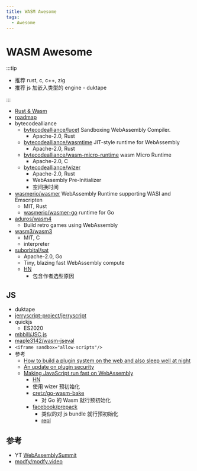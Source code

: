 ```yaml
---
title: WASM Awesome
tags:
  - Awesome
---
```


# WASM Awesome

:::tip

- 推荐 rust, c, c++, zig
- 推荐 js 加嵌入类型的 engine - duktape

:::

- [Rust & Wasm](https://rustwasm.github.io/book/introduction.html)
- [roadmap](https://webassembly.org/roadmap/)
- bytecodealliance
  - [bytecodealliance/lucet](https://github.com/bytecodealliance/lucet)
    Sandboxing WebAssembly Compiler.
    - Apache-2.0, Rust
  - [bytecodealliance/wasmtime](https://github.com/bytecodealliance/wasmtime)
    JIT-style runtime for WebAssembly
    - Apache-2.0, Rust
  - [bytecodealliance/wasm-micro-runtime](https://github.com/bytecodealliance/wasm-micro-runtime)
    wasm Micro Runtime
    - Apache-2.0, C
  - [bytecodealliance/wizer](https://github.com/bytecodealliance/wizer)
    - Apache-2.0, Rust
    - WebAssembly Pre-Initializer
    - 空间换时间
- [wasmerio/wasmer](https://github.com/wasmerio/wasmer)
  WebAssembly Runtime supporting WASI and Emscripten
  - MIT, Rust
  - [wasmerio/wasmer-go](https://github.com/wasmerio/wasmer-go)
    runtime for Go
- [aduros/wasm4](https://github.com/aduros/wasm4)
  - Build retro games using WebAssembly
- [wasm3/wasm3](https://github.com/wasm3/wasm3)
  - MIT, C
  - interpreter
- [suborbital/sat](https://github.com/suborbital/sat)
  - Apache-2.0, Go
  - Tiny, blazing fast WebAssembly compute
  - [HN](https://news.ycombinator.com/item?id=28788303)
    - 包含作者选型原因

## JS

- duktape
- [jerryscript-project/jerryscript](https://github.com/jerryscript-project/jerryscript)
- quickjs
  - ES2020
- [mbbill/JSC.js](https://github.com/mbbill/JSC.js)
- [maple3142/wasm-jseval](https://github.com/maple3142/wasm-jseval)
- `<iframe sandbox="allow-scripts"/>`
- 参考
  - [How to build a plugin system on the web and also sleep well at night](https://www.figma.com/blog/how-we-built-the-figma-plugin-system/)
  - [An update on plugin security](https://www.figma.com/blog/an-update-on-plugin-security/)
  - [Making JavaScript run fast on WebAssembly](https://bytecodealliance.org/articles/making-javascript-run-fast-on-webassembly)
    - [HN](https://news.ycombinator.com/item?id=27370138)
    - 使用 wizer 预初始化
    - [cretz/go-wasm-bake](https://github.com/cretz/go-wasm-bake)
      - 对 Go 的 Wasm 就行预初始化
    - [facebook/prepack](https://github.com/facebook/prepack)
      - 类似的对 js bundle 就行预初始化
      - [repl](https://prepack.io/repl.html)

## 参考

- YT [WebAssemblySummit](https://www.youtube.com/c/WebAssemblySummit)
- [modfy/modfy.video](https://github.com/modfy/modfy.video)
